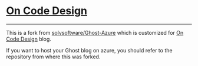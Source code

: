 # [On Code Design](httos://onCodeDesign.com)

-----

This is a fork from [solvsoftware/Ghost-Azure](https://github.com/solvsoftware/Ghost-Azure) which is customized for [On Code Design](httos://onCodeDesign.com) blog.

If you want to host your Ghost blog on azure, you should refer to the repository from where this was forked.